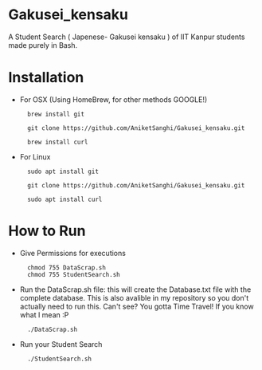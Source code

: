 # Gakusei_kensaku
A Student Search ( Japenese- Gakusei kensaku ) of IIT Kanpur students made purely in Bash.

# Installation 
- For OSX (Using HomeBrew, for other methods GOOGLE!)

		brew install git

		git clone https://github.com/AniketSanghi/Gakusei_kensaku.git

		brew install curl
	
- For Linux

		sudo apt install git

		git clone https://github.com/AniketSanghi/Gakusei_kensaku.git
	
		sudo apt install curl

# How to Run
- Give Permissions for executions

		chmod 755 DataScrap.sh
		chmod 755 StudentSearch.sh
		
- Run the DataScrap.sh file: this will create the Database.txt file with the complete database. This is also avalible in my repository so you don't actually need to run this. Can't see? You gotta Time Travel! If you know what I mean :P

		./DataScrap.sh
- Run your Student Search 

		./StudentSearch.sh
